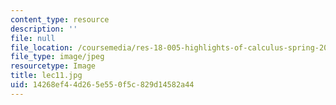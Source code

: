 ```yaml
---
content_type: resource
description: ''
file: null
file_location: /coursemedia/res-18-005-highlights-of-calculus-spring-2010/14268ef44d265e550f5c829d14582a44_lec11.jpg
file_type: image/jpeg
resourcetype: Image
title: lec11.jpg
uid: 14268ef4-4d26-5e55-0f5c-829d14582a44
---
```

